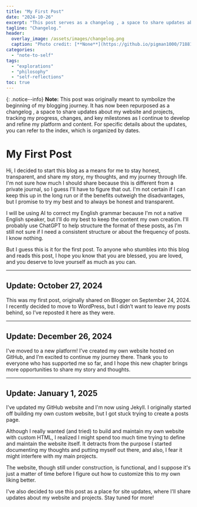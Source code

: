```yaml
---
title: "My First Post"
date: "2024-10-26"
excerpt: "This post serves as a changelog , a space to share updates about my website and projects. It will track my progress, changes, and  key milestones as I continue to develop and refine my platform and content."
tagline: "Changelog."
header:
  overlay_image: /assets/images/changelog.png
  caption: "Photo credit: [**None**](https://github.io/pigman1000/718818739938/note-to-self/my-first-post/)"
categories: 
  - "note-to-self"
tags: 
  - "explorations"
  - "philosophy"
  - "self-reflections"
toc: true
---
```


{: .notice--info}
**Note:** This post was originally meant to symbolize the beginning of my blogging journey. It has now been repurposed as a changelog , a space to share updates about my website and projects, tracking my progress, changes, and key milestones as I continue to develop and refine my platform and content. For specific details about the updates, you can refer to the index, which is organized by dates.

# My First Post

Hi, I decided to start this blog as a means for me to stay honest, transparent, and share my story, my thoughts, and my journey through life. I'm not sure how much I should share because this is different from a private journal, so I guess I'll have to figure that out. I'm not certain if I can keep this up in the long run or if the benefits outweigh the disadvantages, but I promise to try my best and to always be honest and transparent.

I will be using AI to correct my English grammar because I'm not a native English speaker, but I'll do my best to keep the content my own creation. I'll probably use ChatGPT to help structure the format of these posts, as I'm still not sure if I need a consistent structure or about the frequency of posts. I know nothing.

But I guess this is it for the first post. To anyone who stumbles into this blog and reads this post, I hope you know that you are blessed, you are loved, and you deserve to love yourself as much as you can.

---

## Update: October 27, 2024

This was my first post, originally shared on Blogger on September 24, 2024. I recently decided to move to WordPress, but I didn’t want to leave my posts behind, so I’ve reposted it here as they were.

---

## Update: December 26, 2024

I've moved to a new platform! I’ve created my own website hosted on GitHub, and I’m excited to continue my journey there. Thank you to everyone who has supported me so far, and I hope this new chapter brings more opportunities to share my story and thoughts.

---

## Update: January 1, 2025

I've updated my GitHub website and I'm now using Jekyll. I originally started off building my own custom website, but I got stuck trying to create a posts page.

Although I really wanted (and tried) to build and maintain my own website with custom HTML, I realized I might spend too much time trying to define and maintain the website itself. It detracts from the purpose I started documenting my thoughts and putting myself out there, and also, I fear it might interfere with my main projects.

The website, though still under construction, is functional, and I suppose it's just a matter of time before I figure out how to customize this to my own liking better.

I've also decided to use this post as a place for site updates, where I'll share updates about my website and projects. Stay tuned for more!